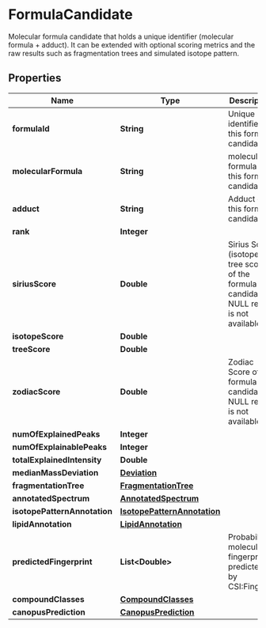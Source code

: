 

# FormulaCandidate

Molecular formula candidate that holds a unique identifier (molecular formula + adduct).  It can be extended with optional scoring metrics and the raw results  such as fragmentation trees and simulated isotope pattern.

## Properties

| Name | Type | Description | Notes |
|------------ | ------------- | ------------- | -------------|
|**formulaId** | **String** | Unique identifier of this formula candidate |  [optional] |
|**molecularFormula** | **String** | molecular formula of this formula candidate |  [optional] |
|**adduct** | **String** | Adduct of this formula candidate |  [optional] |
|**rank** | **Integer** |  |  [optional] |
|**siriusScore** | **Double** | Sirius Score (isotope + tree score) of the formula candidate.  If NULL result is not available |  [optional] |
|**isotopeScore** | **Double** |  |  [optional] |
|**treeScore** | **Double** |  |  [optional] |
|**zodiacScore** | **Double** | Zodiac Score of the formula candidate.  If NULL result is not available |  [optional] |
|**numOfExplainedPeaks** | **Integer** |  |  [optional] |
|**numOfExplainablePeaks** | **Integer** |  |  [optional] |
|**totalExplainedIntensity** | **Double** |  |  [optional] |
|**medianMassDeviation** | [**Deviation**](Deviation.md) |  |  [optional] |
|**fragmentationTree** | [**FragmentationTree**](FragmentationTree.md) |  |  [optional] |
|**annotatedSpectrum** | [**AnnotatedSpectrum**](AnnotatedSpectrum.md) |  |  [optional] |
|**isotopePatternAnnotation** | [**IsotopePatternAnnotation**](IsotopePatternAnnotation.md) |  |  [optional] |
|**lipidAnnotation** | [**LipidAnnotation**](LipidAnnotation.md) |  |  [optional] |
|**predictedFingerprint** | **List&lt;Double&gt;** | Probabilistic molecular fingerprint predicted by CSI:FingerID |  [optional] |
|**compoundClasses** | [**CompoundClasses**](CompoundClasses.md) |  |  [optional] |
|**canopusPrediction** | [**CanopusPrediction**](CanopusPrediction.md) |  |  [optional] |



